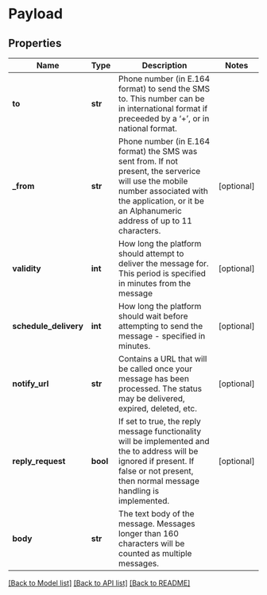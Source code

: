 # Payload

## Properties
Name | Type | Description | Notes
------------ | ------------- | ------------- | -------------
**to** | **str** | Phone number (in E.164 format) to send the SMS to. This number can be in international format if preceeded by a ‘+’, or in national format. | 
**_from** | **str** | Phone number (in E.164 format) the SMS was sent from. If not present, the serverice will use the mobile number associated with the application, or it be an Alphanumeric address of up to 11 characters. | [optional] 
**validity** | **int** | How long the platform should attempt to deliver the message for. This period is specified in minutes from the message | [optional] 
**schedule_delivery** | **int** | How long the platform should wait before attempting to send the message - specified in minutes. | [optional] 
**notify_url** | **str** | Contains a URL that will be called once your message has been processed. The status may be delivered, expired, deleted, etc. | [optional] 
**reply_request** | **bool** | If set to true, the reply message functionality will be implemented and the to address will be ignored if present. If false or not present, then normal message handling is implemented. | [optional] 
**body** | **str** | The text body of the message. Messages longer than 160 characters will be counted as multiple messages. | 

[[Back to Model list]](../README.md#documentation-for-models) [[Back to API list]](../README.md#documentation-for-api-endpoints) [[Back to README]](../README.md)


